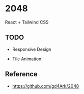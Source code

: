 # 2048

React + Tailwind CSS


## TODO

- Responsive Design

- Tile Animation


## Reference

- https://github.com/gd4Ark/2048
